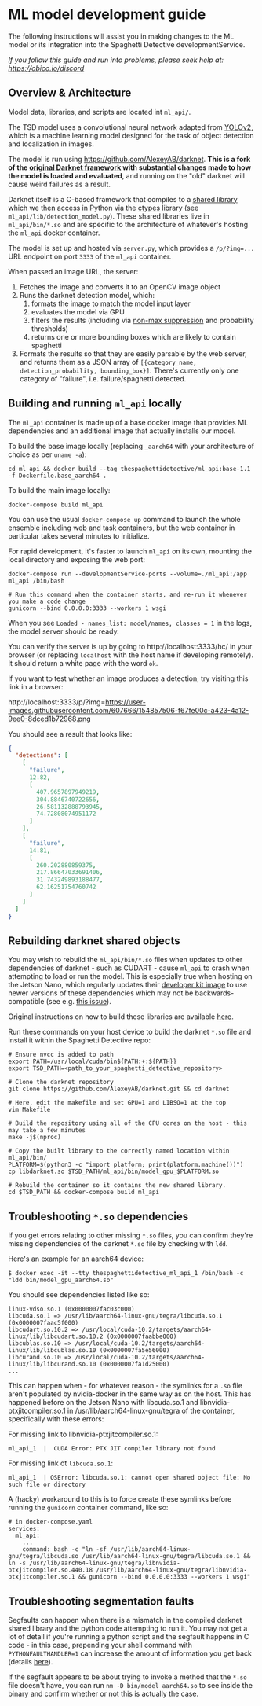 # ML model development guide

The following instructions will assist you in making changes to the ML model or its integration into the Spaghetti Detective developmentService.

*If you follow this guide and run into problems, please seek help at: https://obico.io/discord*

## Overview & Architecture

Model data, libraries, and scripts are located int `ml_api/`.

The TSD model uses a convolutional neural network adapted from [YOLOv2](https://pjreddie.com/darknet/yolov2/), which is a machine learning model designed for the task of object detection and localization in images.

The model is run using https://github.com/AlexeyAB/darknet. **This is a fork of the [original Darknet framework](https://pjreddie.com/darknet/) with substantial changes made to how the model is loaded and evaluated**, and running on the "old" darknet will cause weird failures as a result.

Darknet itself is a C-based framework that compiles to a [shared library](https://tldp.org/HOWTO/Program-Library-HOWTO/shared-libraries.html) which we then access in Python via the [ctypes](https://docs.python.org/3/library/ctypes.html) library (see `ml_api/lib/detection_model.py`). These shared libraries live in `ml_api/bin/*.so` and are specific to the architecture of whatever's hosting the `ml_api` docker container.

The model is set up and hosted via `server.py`, which provides a `/p/?img=...` URL endpoint on port `3333` of the `ml_api` container.

When passed an image URL, the server:

1. Fetches the image and converts it to an OpenCV image object
2. Runs the darknet detection model, which:
   1. formats the image to match the model input layer
   2. evaluates the model via GPU
   3. filters the results (including via [non-max suppression](https://learnopencv.com/non-maximum-suppression-theory-and-implementation-in-pytorch/) and probability thresholds)
   4. returns one or more bounding boxes which are likely to contain spaghetti
2. Formats the results so that they are easily parsable by the web server, and returns them as a JSON array of `[{category_name, detection_probability, bounding_box}]`. There's currently only one category of "failure", i.e. failure/spaghetti detected.

## Building and running `ml_api` locally

The `ml_api` container is made up of a base docker image that provides ML dependencies and an additional image that actually installs our model.

To build the base image locally (replacing `_aarch64` with your architecture of choice as per `uname -a`):

```
cd ml_api && docker build --tag thespaghettidetective/ml_api:base-1.1 -f Dockerfile.base_aarch64 .
```

To build the main image locally:

```
docker-compose build ml_api
```

You can use the usual `docker-compose up` command to launch the whole ensemble including web and task containers, but the web container in particular takes several minutes to initialize.

For rapid development, it's faster to launch `ml_api` on its own, mounting the local directory and exposing the web port:

```
docker-compose run --developmentService-ports --volume=./ml_api:/app ml_api /bin/bash

# Run this command when the container starts, and re-run it whenever you make a code change
gunicorn --bind 0.0.0.0:3333 --workers 1 wsgi
```

When you see `Loaded - names_list: model/names, classes = 1` in the logs, the model server should be ready.

You can verify the server is up by going to http://localhost:3333/hc/ in your browser (or replacing `localhost` with the host name if developing remotely). It should return a white page with the word `ok`.

If you want to test whether an image produces a detection, try visiting this link in a browser:

http://localhost:3333/p/?img=https://user-images.githubusercontent.com/607666/154857506-f67fe00c-a423-4a12-9ee0-8dced1b72968.png

You should see a result that looks like:

```json
{
  "detections": [
    [
      "failure",
      12.82,
      [
        407.9657897949219,
        304.8846740722656,
        26.581132888793945,
        74.72808074951172
      ]
    ],
    [
      "failure",
      14.81,
      [
        260.202880859375,
        217.86647033691406,
        31.743249893188477,
        62.16251754760742
      ]
    ]
  ]
}
```

## Rebuilding darknet shared objects

You may wish to rebuild the `ml_api/bin/*.so` files when updates to other dependencies of darknet - such as CUDART - cause `ml_api` to crash when attempting to load or run the model. This is especially true when hosting on the Jetson Nano, which regularly updates their [developer kit image](https://developer.nvidia.com/embedded/downloads) to use newer versions of these dependencies which may not be backwards-compatible (see e.g. [this issue](https://github.com/TheSpaghettiDetective/TheSpaghettiDetective/issues/552)).

Original instructions on how to build these libraries are available [here](https://github.com/AlexeyAB/darknet#how-to-use-yolo-as-dll-and-so-libraries).

Run these commands on your host device to build the darknet `*.so` file and install it within the Spaghetti Detective repo:

```shell
# Ensure nvcc is added to path
export PATH=/usr/local/cuda/bin${PATH:+:${PATH}}
export TSD_PATH=<path_to_your_spaghetti_detective_repository>

# Clone the darknet repository
git clone https://github.com/AlexeyAB/darknet.git && cd darknet

# Here, edit the makefile and set GPU=1 and LIBSO=1 at the top
vim Makefile

# Build the repository using all of the CPU cores on the host - this may take a few minutes
make -j$(nproc)

# Copy the built library to the correctly named location within ml_api/bin/
PLATFORM=$(python3 -c "import platform; print(platform.machine())")
cp libdarknet.so $TSD_PATH/ml_api/bin/model_gpu_$PLATFORM.so

# Rebuild the container so it contains the new shared library.
cd $TSD_PATH && docker-compose build ml_api
```

## Troubleshooting `*.so` dependencies

If you get errors relating to other missing `*.so` files, you can confirm they're missing dependencies of the darknet `*.so` file by checking with `ldd`.

Here's an example for an aarch64 device:

```shell
$ docker exec -it --tty thespaghettidetective_ml_api_1 /bin/bash -c "ldd bin/model_gpu_aarch64.so"
```

You should see dependencies listed like so:

```shell
linux-vdso.so.1 (0x0000007fac03c000)
libcuda.so.1 => /usr/lib/aarch64-linux-gnu/tegra/libcuda.so.1 (0x0000007faac5f000)
libcudart.so.10.2 => /usr/local/cuda-10.2/targets/aarch64-linux/lib/libcudart.so.10.2 (0x0000007faabbe000)
libcublas.so.10 => /usr/local/cuda-10.2/targets/aarch64-linux/lib/libcublas.so.10 (0x0000007fa5e56000)
libcurand.so.10 => /usr/local/cuda-10.2/targets/aarch64-linux/lib/libcurand.so.10 (0x0000007fa1d25000)
...
```

This can happen when - for whatever reason - the symlinks for a `.so` file aren't populated by nvidia-docker in the same way as on the host. This has happened before on the Jetson Nano with libcuda.so.1 and libnvidia-ptxjitcompiler.so.1 in /usr/lib/aarch64-linux-gnu/tegra of the container, specifically with these errors:

For missing link to libnvidia-ptxjitcompiler.so.1:

```
ml_api_1  |  CUDA Error: PTX JIT compiler library not found
```

For missing link ot `libcuda.so.1`:

```
ml_api_1  | OSError: libcuda.so.1: cannot open shared object file: No such file or directory
```

A (hacky) workaround to this is to force create these symlinks before running the `gunicorn` container command, like so:

```
# in docker-compose.yaml
services:
  ml_api:
    ...
    command: bash -c "ln -sf /usr/lib/aarch64-linux-gnu/tegra/libcuda.so /usr/lib/aarch64-linux-gnu/tegra/libcuda.so.1 && ln -s /usr/lib/aarch64-linux-gnu/tegra/libnvidia-ptxjitcompiler.so.440.18 /usr/lib/aarch64-linux-gnu/tegra/libnvidia-ptxjitcompiler.so.1 && gunicorn --bind 0.0.0.0:3333 --workers 1 wsgi"
```

## Troubleshooting segmentation faults

Segfaults can happen when there is a mismatch in the compiled darknet shared library and the python code attempting to run it. You may not get a lot of detail if you're running a python script and the segfault happens in C code - in this case, prepending your shell command with `PYTHONFAULTHANDLER=1` can increase the amount of information you get back (details [here](https://docs.python.org/3/library/faulthandler.html)).

If the segfault appears to be about trying to invoke a method that the `*.so` file doesn't have, you can run `nm -D bin/model_aarch64.so` to see inside the binary and confirm whether or not this is actually the case.
